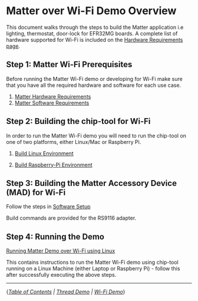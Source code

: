 # Matter over Wi-Fi Demo Overview

This document walks through the steps to build the Matter application i.e lighting, thermostat, door-lock for 
EFR32MG boards. A complete list of hardware supported for Wi-Fi is included on the [Hardware Requirements page](../prerequisites/HARDWARE_REQUIREMENTS.md).

## Step 1: Matter Wi-Fi Prerequisites

Before running the Matter Wi-Fi demo or developing for Wi-Fi make sure that you have all the required hardware and software for each
use case.

1. [Matter Hardware Requirements](../prerequisites/HARDWARE_REQUIREMENTS.md)
1. [Matter Software Requirements](../prerequisites/SOFTWARE_REQUIREMENTS.md)

## Step 2: Building the chip-tool for Wi-Fi

In order to run the Matter Wi-Fi demo you will need to run the chip-tool on one
of two platforms, either Linux/Mac or Raspberry Pi.

1. [Build Linux Environment](BUILD_CHIP_ENV.md)

2. [Build Raspberry-Pi Environment](BUILD_PI_ENV.md)

## Step 3: Building the Matter Accessory Device (MAD) for Wi-Fi

Follow the steps in [Software Setup](SW_SETUP.md)

Build commands are provided for the RS9116 adapter.

## Step 4: Running the Demo

[Running Matter Demo over Wi-Fi using Linux](RUN_DEMO.md)

This contains instructions to run the Matter Wi-Fi demo using chip-tool
running on a Linux Machine (either Laptop or Raspberry Pi) - follow this
after successfully executing the above steps.

---

{*[Table of Contents](../README.md) | [Thread Demo](../thread/DEMO_OVERVIEW.md) |
[Wi-Fi Demo](./DEMO_OVERVIEW.md)*}
